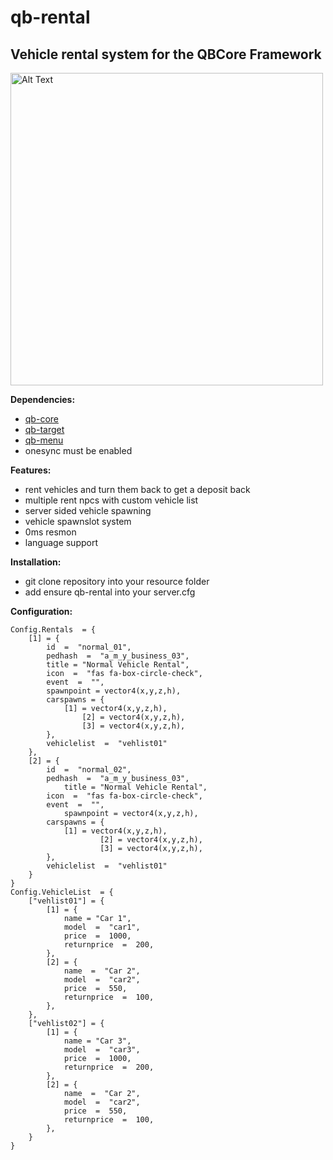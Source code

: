 # **qb-rental**

## **Vehicle rental system for the QBCore Framework**

 <img width=500px  src="https://i.imgur.com/t6AI4C2.jpg" alt="Alt Text"/>

**Dependencies:**
 - [qb-core](https://github.com/qbcore-framework/qb-core)
 - [qb-target](https://github.com/qbcore-framework/qb-target)
 - [qb-menu](https://github.com/qbcore-framework/qb-menu)
 - onesync must be enabled
 
**Features:**
 - rent vehicles and turn them back to get a deposit back
 - multiple rent npcs with custom vehicle list
 - server sided vehicle spawning
 - vehicle spawnslot system
 - 0ms resmon
 - language support

**Installation:** 
 - git clone repository into your resource folder
 - add ensure qb-rental into your server.cfg

**Configuration:**

    Config.Rentals  = {
		[1] = {
		 	id  =  "normal_01",
			pedhash  =  "a_m_y_business_03",
			title = "Normal Vehicle Rental",
			icon  =  "fas fa-box-circle-check",
			event  =  "",
			spawnpoint = vector4(x,y,z,h),
			carspawns = {
				[1] = vector4(x,y,z,h),
			        [2] = vector4(x,y,z,h),
			        [3] = vector4(x,y,z,h),
			},
			vehiclelist  =  "vehlist01"
		},
		[2] = {
			id  =  "normal_02",
			pedhash  =  "a_m_y_business_03",
		        title = "Normal Vehicle Rental",
			icon  =  "fas fa-box-circle-check",
			event  =  "",
		        spawnpoint = vector4(x,y,z,h),
			carspawns = {
				[1] = vector4(x,y,z,h),
		            	[2] = vector4(x,y,z,h),
		            	[3] = vector4(x,y,z,h),
			},
			vehiclelist  =  "vehlist01"
		}
    }
    Config.VehicleList  = {
		["vehlist01"] = {
			[1] = {
				name = "Car 1",
				model  =  "car1",
				price  =  1000,
				returnprice  =  200,
			},
			[2] = {
				name  =  "Car 2",
				model  =  "car2",
				price  =  550,
				returnprice  =  100,
			},
		},
		["vehlist02"] = {
			[1] = {
				name = "Car 3",
				model  =  "car3",
				price  =  1000,
				returnprice  =  200,
			},
			[2] = {
				name  =  "Car 2",
				model  =  "car2",
				price  =  550,
				returnprice  =  100,
			},
		}
    }
